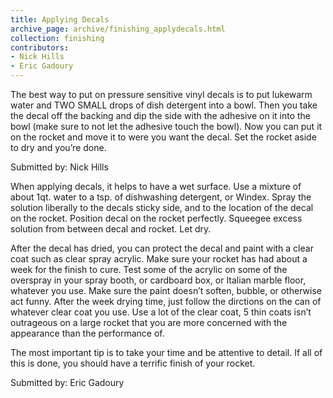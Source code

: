 ```yaml
---
title: Applying Decals
archive_page: archive/finishing_applydecals.html
collection: finishing
contributors:
- Nick Hills
- Eric Gadoury
---
```

The best way to put on pressure sensitive vinyl decals is to put lukewarm water and TWO SMALL drops of dish detergent into a bowl. Then you take the decal off the backing and dip the side with the adhesive on it into the bowl (make sure to not let the adhesive touch the bowl). Now you can put it on the rocket and move it to were you want the decal. Set the rocket aside to dry and you’re done.

Submitted by: Nick Hills

When applying decals, it helps to have a wet surface. Use a mixture of about 1qt. water to a tsp. of dishwashing detergent, or Windex. Spray the solution liberally to the decals sticky side, and to the location of the decal on the rocket. Position decal on the rocket perfectly. Squeegee excess solution from between decal and rocket. Let dry.

After the decal has dried, you can protect the decal and paint with a clear coat such as clear spray acrylic. Make sure your rocket has had about a week for the finish to cure. Test some of the acrylic on some of the overspray in your spray booth, or cardboard box, or Italian marble floor, whatever you use. Make sure the paint doesn’t soften, bubble, or otherwise act funny. After the week drying time, just follow the dirctions on the can of whatever clear coat you use. Use a lot of the clear coat, 5 thin coats isn’t outrageous on a large rocket that you are more concerned with the appearance than the performance of.

The most important tip is to take your time and be attentive to detail. If all of this is done, you should have a terrific finish of your rocket.

Submitted by: Eric Gadoury

